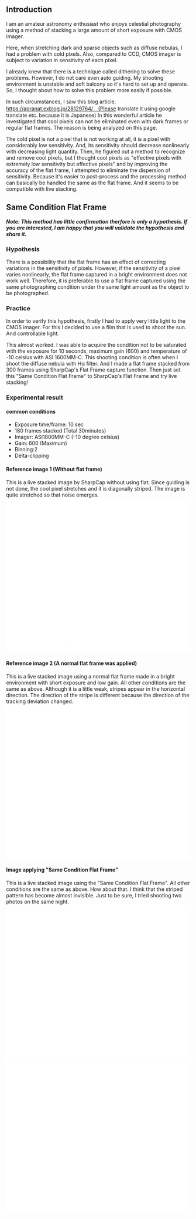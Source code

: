 ## Introduction

I am an amateur astronomy enthusiast who enjoys celestial photography using a method of stacking a large amount of short exposure with CMOS imager.

Here, when stretching dark and sparse objects such as diffuse nebulas, I had a problem with cold pixels. Also, compared to CCD, CMOS imager is subject to variation in sensitivity of each pixel.

I already knew that there is a technique called dithering to solve these problems. However, I do not care even auto guiding. My shooting environment is unstable and soft balcony so it's hard to set up and operate. So, I thought about how to solve this problem more easily if possible.

In such circumstances, I saw this blog article. https://apranat.exblog.jp/28129764/　(Please translate it using google translate etc. because it is Japanese) In this wonderful article he investigated that cool pixels can not be eliminated even with dark frames or regular flat frames. The reason is being analyzed on this page.

The cold pixel is not a pixel that is not working at all, it is a pixel with considerably low sensitivity. And, its sensitivity should decrease nonlinearly with decreasing light quantity. Then, he figured out a method to recognize and remove cool pixels, but I thought cool pixels as "effective pixels with extremely low sensitivity but effective pixels" and by improving the accuracy of the flat frame, I attempted to eliminate the dispersion of sensitivity. Because it's easier to post-process and the processing method can basically be handled the same as the flat frame. And it seems to be compatible with live stacking.

## Same Condition Flat Frame
***Note: This method has little confirmation therfore is only a hypothesis. If you are interested, I am happy that you will validate the hypothesis and share it.***

### Hypothesis
There is a possibility that the flat frame has an effect of correcting variations in the sensitivity of pixels. However, if the sensitivity of a pixel varies nonlinearly, the flat frame captured in a bright environment does not work well. Therefore, it is preferable to use a flat frame captured using the same photographing condition under the same light amount as the object to be photographed.

### Practice
In order to verify this hypothesis, firstly I had to apply very little light to the CMOS imager. For this I decided to use a film that is used to shoot the sun. And controllable light.

This almost worked. I was able to acquire the condition not to be saturated with the exposure for 10 seconds, maximum gain (600) and temperature of -10 celsius with ASI 1600MM-C. This shooting condition is often when I shoot the diffuse nebula with Hα filter. And I made a flat frame stacked from 300 frames using SharpCap's Flat Frame capture function. Then just set this "Same Condition Flat Frame" to SharpCap's Flat Frame and try live stacking!

### Experimental result
#### common conditions
* Exposure time/frame: 10 sec 
* 180 frames stacked (Total 30minutes)
* Imager: ASI1800MM-C (-10 degree celsius)
* Gain: 600 (Maximum)
* Binning:2
* Delta-clipping

#### Reference image 1 (Without flat frame)
This is a live stacked image by SharpCap without using flat. Since guiding is not done, the cool pixel stretches and it is diagonally striped. The image is quite stretched so that noise emerges.
![Without flat frame](/img/nonFlat.png) 


#### Reference image 2 (A normal flat frame was applied)
This is a live stacked image using a normal flat frame made in a bright environment with short exposure and low gain. All other conditions are the same as above. Although it is a little weak, stripes appear in the horizontal direction. The direction of the stripe is different because the direction of the tracking deviation changed.
![A normal flat frame was applied](/img/normalFlat.png) 


#### Image applying "Same Condition Flat Frame"
This is a live stacked image using the "Same Condition Flat Frame". All other conditions are the same as above.
How about that. I think that the striped pattern has become almost invisible. Just to be sure, I tried shooting two photos on the same night.
![Same Condition Flat Frame-1](/img/sameFlat1.png)
![Same Condition Flat Frame-2](/img/sameFlat2.png)

